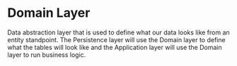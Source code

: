 # Domain Layer
Data abstraction layer that is used to define what our data looks like from an entity
standpoint.  The Persistence layer will use the Domain layer to define what the tables
will look like and the Application layer will use the Domain layer to run business 
logic.